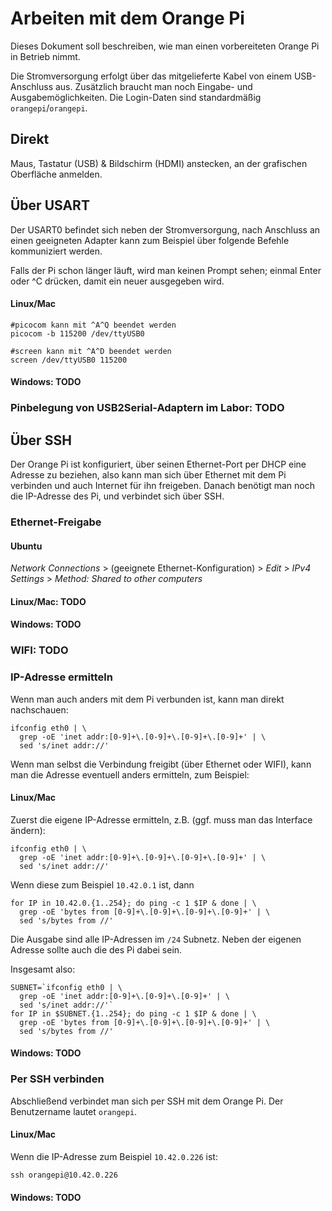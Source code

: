 # Arbeiten mit dem Orange Pi

Dieses Dokument soll beschreiben, wie man einen vorbereiteten Orange Pi in Betrieb nimmt.

Die Stromversorgung erfolgt über das mitgelieferte Kabel von einem USB-Anschluss aus.
Zusätzlich braucht man noch Eingabe- und Ausgabemöglichkeiten.
Die Login-Daten sind standardmäßig `orangepi`/`orangepi`.

## Direkt

Maus, Tastatur (USB) & Bildschirm (HDMI) anstecken, an der grafischen Oberfläche anmelden.

## Über USART

Der USART0 befindet sich neben der Stromversorgung, nach Anschluss an einen geeigneten Adapter kann zum Beispiel über folgende Befehle kommuniziert werden.

Falls der Pi schon länger läuft, wird man keinen Prompt sehen; einmal Enter oder ^C drücken, damit ein neuer ausgegeben wird.

#### Linux/Mac

    #picocom kann mit ^A^Q beendet werden
    picocom -b 115200 /dev/ttyUSB0

    #screen kann mit ^A^D beendet werden
    screen /dev/ttyUSB0 115200

#### Windows: TODO

### Pinbelegung von USB2Serial-Adaptern im Labor: TODO

## Über SSH

Der Orange Pi ist konfiguriert, über seinen Ethernet-Port per DHCP eine Adresse zu beziehen, also kann man sich über Ethernet mit dem Pi verbinden und auch Internet für ihn freigeben.
Danach benötigt man noch die IP-Adresse des Pi, und verbindet sich über SSH.

### Ethernet-Freigabe

#### Ubuntu

_Network Connections_ > (geeignete Ethernet-Konfiguration) > _Edit_ > _IPv4 Settings_ > _Method: Shared to other computers_

#### Linux/Mac: TODO

#### Windows: TODO

### WIFI: TODO

### IP-Adresse ermitteln

Wenn man auch anders mit dem Pi verbunden ist, kann man direkt nachschauen:

    ifconfig eth0 | \
      grep -oE 'inet addr:[0-9]+\.[0-9]+\.[0-9]+\.[0-9]+' | \
      sed 's/inet addr://'

Wenn man selbst die Verbindung freigibt (über Ethernet oder WIFI), kann man die Adresse eventuell anders ermitteln, zum Beispiel:

#### Linux/Mac

Zuerst die eigene IP-Adresse ermitteln, z.B. (ggf. muss man das Interface ändern):

    ifconfig eth0 | \
      grep -oE 'inet addr:[0-9]+\.[0-9]+\.[0-9]+\.[0-9]+' | \
      sed 's/inet addr://'

Wenn diese zum Beispiel `10.42.0.1` ist, dann

    for IP in 10.42.0.{1..254}; do ping -c 1 $IP & done | \
      grep -oE 'bytes from [0-9]+\.[0-9]+\.[0-9]+\.[0-9]+' | \
      sed 's/bytes from //'

Die Ausgabe sind alle IP-Adressen im `/24` Subnetz.
Neben der eigenen Adresse sollte auch die des Pi dabei sein.

Insgesamt also:

    SUBNET=`ifconfig eth0 | \
      grep -oE 'inet addr:[0-9]+\.[0-9]+\.[0-9]+' | \
      sed 's/inet addr://'`
    for IP in $SUBNET.{1..254}; do ping -c 1 $IP & done | \
      grep -oE 'bytes from [0-9]+\.[0-9]+\.[0-9]+\.[0-9]+' | \
      sed 's/bytes from //'

#### Windows: TODO

### Per SSH verbinden

Abschließend verbindet man sich per SSH mit dem Orange Pi.
Der Benutzername lautet `orangepi`.

#### Linux/Mac

Wenn die IP-Adresse zum Beispiel `10.42.0.226` ist:

    ssh orangepi@10.42.0.226

#### Windows: TODO

